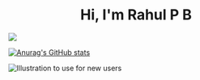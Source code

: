 <h1 align = "center"> Hi, I'm Rahul P B </h1> 

![](https://komarev.com/ghpvc/?username=rahulp3&color=blueviolet)


[![Anurag's GitHub stats](https://github-readme-stats.vercel.app/api?username=rahulp3)](https://github.com/anuraghazra/github-readme-stats)

![Illustration to use for new users](https://azurecomcdn.azureedge.net/cvt-779fa2985e70b1ef1c34d319b505f7b4417add09948df4c5b81db2a9bad966e5/images/page/services/devops/hero-images/index-hero.jpg)

